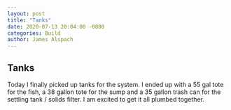 ```yaml
---
layout: post
title: "Tanks"
date: 2020-07-13 20:04:00 -0800
categories: Build
author: James Alspach
---
```

## Tanks
Today I finally picked up tanks for the system. I ended up with a 55 gal tote for the fish, a 38 gallon tote for the sump and a 35 gallon trash can for the settling tank / solids filter. I am excited to get it all plumbed together.
